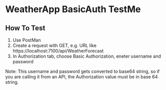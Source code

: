 ﻿# WeatherApp BasicAuth TestMe

## How To Test
1. Use PostMan
2. Create a request with GET, e.g. URL like
  https://localhost:7100/api/WeatherForecast
3. In Authorization tab, choose Basic Authorization, eneter username and password

Note: This username and password gets converted to base64 string, so if you are calling it from an API, the Authorization value must be in base 64 string.
    